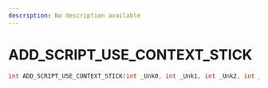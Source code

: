 ```yaml
---
description: No description available 
---
```


# ADD_SCRIPT_USE_CONTEXT_STICK

```cpp
int ADD_SCRIPT_USE_CONTEXT_STICK(int _Unk0, int _Unk1, int _Unk2, int _Unk3, int _Unk4, int _Unk5, int _Unk6, int _Unk7, int _Unk8);
```